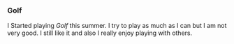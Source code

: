 ### Golf
I Started playing _Golf_ this summer. I try to play as much as I can but I am not very good. I still like it and also I really enjoy playing with others.
